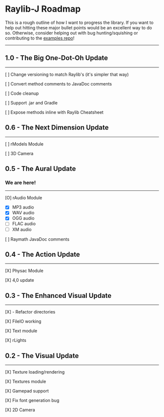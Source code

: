 # Raylib-J Roadmap

This is a rough outline of how I want to progress the library. If you want to help out hitting these major bullet points 
would be an excellent way to do so. Otherwise, consider helping out with bug hunting/squishing or contributing to the 
[examples repo](https://github.com/CreedVI/Raylib-J-Examples)!
<hr>

## 1.0 - The Big One-Dot-Oh Update
<hr>

[ ] Change versioning to match Raylib's (it's simpler that way)

[ ] Convert method comments to JavaDoc comments

[ ] Code cleanup

[ ] Support .jar and Gradle 

[ ] Expose methods inline with Raylib Cheatsheet

## 0.6 - The Next Dimension Update
<hr>

[ ] rModels Module

[ ] 3D Camera

## 0.5 - The Aural Update 
### We are here!
<hr>

[O] rAudio Module
  - [X] MP3 audio
  - [X] WAV audio
  - [X] OGG audio
  - [ ] FLAC audio
  - [ ] XM audio

[ ] Raymath JavaDoc comments

## 0.4 - The Action Update
<hr>

[X] Physac Module

[X] 4,0 update

## 0.3 - The Enhanced Visual Update
<hr>

[X] - Refactor directories

[X] FileIO working

[X] Text module

[X] rLights

## 0.2 - The Visual Update
<hr>

[X] Texture loading/rendering

[X] Textures module

[X] Gamepad support

[X] Fix font generation bug

[X] 2D Camera
